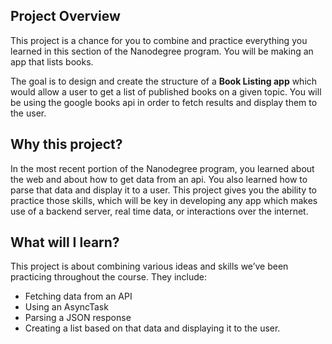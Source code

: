 ## Project Overview
This project is a chance for you to combine and practice everything you learned in this section of the Nanodegree program. You will be making an app that lists books.

The goal is to design and create the structure of a **Book Listing app** which would allow a user to get a list of published books on a given topic. You will be using the google books api in order to fetch results and display them to the user.

## Why this project?
In the most recent portion of the Nanodegree program, you learned about the web and about how to get data from an api. You also learned how to parse that data and display it to a user. This project gives you the ability to practice those skills, which will be key in developing any app which makes use of a backend server, real time data, or interactions over the internet.

## What will I learn?
This project is about combining various ideas and skills we’ve been practicing throughout the course. They include:

- Fetching data from an API
- Using an AsyncTask
- Parsing a JSON response
- Creating a list based on that data and displaying it to the user.